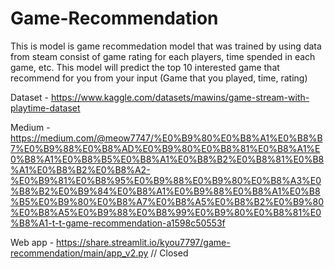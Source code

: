 # Game-Recommendation

This is model is game recommedation model that was trained by using data from steam consist of game rating for each players, time spended in each game, etc. This model will predict the top 10 interested game that recommend for you from your input (Game that you played, time, rating) 

Dataset - https://www.kaggle.com/datasets/mawins/game-stream-with-playtime-dataset

Medium - https://medium.com/@meow7747/%E0%B9%80%E0%B8%A1%E0%B8%B7%E0%B9%88%E0%B8%AD%E0%B9%80%E0%B8%81%E0%B8%A1%E0%B8%A1%E0%B8%B5%E0%B8%A1%E0%B8%B2%E0%B8%81%E0%B8%A1%E0%B8%B2%E0%B8%A2-%E0%B9%81%E0%B8%95%E0%B9%88%E0%B9%80%E0%B8%A3%E0%B8%B2%E0%B9%84%E0%B8%A1%E0%B9%88%E0%B8%A1%E0%B8%B5%E0%B9%80%E0%B8%A7%E0%B8%A5%E0%B8%B2%E0%B9%80%E0%B8%A5%E0%B9%88%E0%B8%99%E0%B9%80%E0%B8%81%E0%B8%A1-t-t-game-recommendation-a1598c50553f

Web app - https://share.streamlit.io/kyou7797/game-recommendation/main/app_v2.py // Closed
